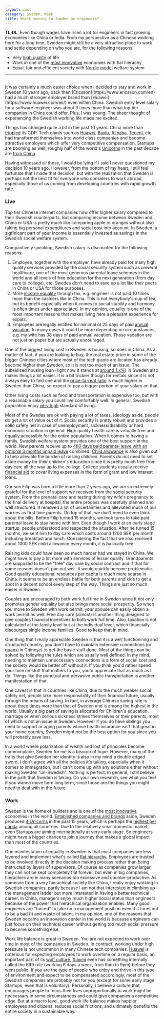 ```yaml
---
layout: post
category: Sweden, Work
title: Worth moving to Sweden as engineers?
---
```


**TL;DL**, Even though wages have risen a lot for engineers in fast growing economies like China
or India. From my perspective as a Chinese working here for a long time, Sweden might still be
a very attractive place to work and settle depending on who you are, for the following reasons:

* Very [high quality](https://www.usnews.com/news/best-countries/quality-of-life-rankings#) of life
* Work in one of the [most innovative](https://www.bloomberg.com/news/articles/2018-01-22/south-korea-tops-global-innovation-ranking-again-as-u-s-falls) economies with flat hierachy
* Equal, fair and efficient society with [Nordic model](https://en.wikipedia.org/wiki/Nordic_model) welfare system

----
<br/>
It was certainly a much easier choice when I decided to stay and work in Sweden 10
years ago, back then [Ericsson](https://www.ericsson.com/en) had a much stronger employer brand than
[Huawei](https://www.huawei.com/en/) even within China. Swedish entry level salary for a software
engineer was about 3 times more than what top tier companies in China could offer. Plus, I was young.
The sheer thought of experiencing the Swedish working life made me excited.

Things has changed quite a bit in the past 10 years. China more than
[trippled](https://en.wikipedia.org/wiki/Historical_GDP_of_China)
its GDP. Tech giants such as [Huawei](https://www.huawei.com/en/), [Baidu](http://www.baidu.com),
[Alibaba](https://www.alibaba.com), [Tecent](https://www.tencent.com/en-us/), etc had transformed
themselves into world class companies and become attractive employers which offer very competitive
compensation. Startups are booming as well, roughly half of the
world's [Unicorns](https://en.wikipedia.org/wiki/Unicorn_(finance)) in the past decade are
[from China](https://en.wikipedia.org/wiki/List_of_unicorn_startup_companies).

Having witnessed all these, I would be lying if I said I never questioned my decision 10 years ago.
However, from the bottom of my heart, I still feel furtunate that I made that decision, but with
the realization that Sweden is perhaps not the best fit for everyone who considers to work abroad, 
especially those of us coming from developing countries with rapid growth rate.

### Live

Top tier Chinese internet companies now offer higher salary compared to their Swedish counterparts. But comparing 
income between Sweden and China or USA is pretty much like comparing apple to oranges without also taking
big personal expenditures and social cost into account. In Sweden, a sigfinicant part of your income
is essentially invested as savings in the Swedish social welfare system.

Comparitively speaking, Swedish salary is discounted for the following reasons:

1. Employee, together with the employer, have already paid for many high quality services provided by 
the social security system such as univeral healthcare, one of the most generous parental leave schemes in the world and all
levels of free education for the next generation (from day care to college), etc. Swedes don't need to save up a lot like their
peers in China or USA for those purposes.
2. More [income equality](https://www.cia.gov/library/publications/the-world-factbook/rankorder/2172rank.html)
through tax, e.g. engineer is not paid 10 times more than the cashiers like in China.
This is not everybody's cup of tea, but its benefit especially when it comes to social stability and harmony
is often times under appreciated. In my opinion, equality is one of the most important reasons that makes
living here a pleasant experience for expats.
3. Employees are legally entitled for minimal of 25 days of paid [annual vacation](https://www.unionen.se/in-english/annual-vacation). 
In many cases it could be more depending on circumstances, e.g. my wife has 38 days of paid annual vacation. Those vacation
are not just on paper but are actually encouraged.

One of the biggest living cost in Sweden is housing, so does in China. As a matter of fact, if you are looking to
buy, the real estate price in some of the bigger Chinese cities where most of the tech giants are located has already become higher than Sweden, so it is
not too much of an issue. The subsidized housing loan (right now it stands at [around 1.x%](http://www.nasdaqomxnordic.com/bonds/sweden/mortgagerates))
in Sweden also makes things a lot easier. It is a bit trickier though for rentals since it is not always easy
to find one and the [price-to-rent ratio](https://www.investopedia.com/terms/p/price-to-rent-ratio.asp)
is much higher in Sweden than China, so expect to pay a bigger portion of your salary on that.

Other living costs such as food and transportation is expensive too, but with a reasonable salary you could live
comfortably well. In general, Swedish population enjoy [very high](https://www.usnews.com/news/best-countries/quality-of-life-rankings#) standard of living.

Most of the Swedes are ok with paying a lot of taxes. Ideology aside, people do get a lot of value out of it. Social security
is pretty robust and provides a solid safety net in case of unemployment, sickness/disability or hard economic situation in
general. High quality health care is virtually free and equally accessible for the entire population. When it
comes to having a family, Swedish welfare system provides one of the best support in the world. New parents receive
up to [480 days paid parental leave with an optional 3 months unpaid leave](https://en.wikipedia.org/wiki/Social_security_in_Sweden#Parental_benefit) combined.
[Child allowance](https://en.wikipedia.org/wiki/Social_security_in_Sweden#Child_allowance)
is also given out to help alleviate the burden of raising children. Parents do not need to set aside money for
their children's education since it is pretty much free from day care all the way up to the college. College students
usually receive [financial aid](https://en.wikipedia.org/wiki/Student_financial_aid_(Sweden)) to cover living
expenses in the form of grant and low interest loans.

Our son Filip was born a little more than 2 years ago, we are so extremely grateful for the level of support
we received from the social security system. From the prenatal care and testing during my wife's pregnancy
to the final delivery at hospital, the entire process was carefully planned and well structured. It removed a lot
of uncertainties and alleviated much of our worries as first time parents. On top of that, we don't need to even
think about the bills. Before Filip turned 15 months, we took turns to take paid parental leave to stay home with him.
Even though I work at an early stage startup, people understood and respected the situation. After he turned
15 months, we sent him to day care which costs around 1200 SEK per month including breakfast and lunch. Considering
the fact that we also received about 1000 SEK child allowance every month, it is basically free. 

Raising kids could have been so much harder had we stayed in China. We might have to pay a lot more with services
of lesser quality. Grandparents are supposed to be the "free" day care by social contract and if that for some reasons doesn't
pan out well, it would quickly become problematic. Good quality educational resources per capita is much more scarse in China.
It seems to be an endless battle for both parents and kids to get a spot in a decent school every step of the way.
Things are just so much eaiser in Sweden.

Couples are encouraged to both work full time in Sweden since it not only promotes gender equality but also brings more
social prosperity. So when you move to Sweden with work permit, your spouse can easily obtain a work permit as well.
Free day care (almost) is another thing designed to give couples financial incentives to both work full time.
Also, taxation is not calculated at the family level but at the individual level, which financially discourges
single income families. Good to keep that in mind.

One thing that I really appreciate Sweden is that it is a well functioninng and structured country, you don't
have to maintain extensive connections (or [guanxi](https://en.wikipedia.org/wiki/Guanxi) in Chinese) to get the
basic stuff done. Most of the things can be solved by following the rules which are usually well defined. In
my mind, needing to maintain unneccessary connections is a form of social cost and the society would
be better off without it. If you think you'd rather spend your time on stuff that matters to you, you'd
appreciate that as much as I do. Things like the punctual and pervasive public transportation is another
manifestation of that.

One caveat is that in countries like China, due to the much weaker social safety net, people take more responsibility
of their financial future, usually through the means of saving. In fact, in average Chinese saving rate is about
[three times](https://data.oecd.org/natincome/saving-rate.htm) more than that of Sweden and is among the highest in the world.
Usually a big part of saving is allocated for Children's education, marriage or when serious sickness strikes themselves
or their parents, most of which is not an issue in Sweden. However if you do have siblings you need to support or 
aging parents whose health insurance isn't that great in your home country, Sweden might not be the best option for you
since you will probably save less.

In a world where polarization of wealth and lost of principles become commonplace, Sweden for me is a beacon of hope. However,
many of the traits that give Sweden her identity is also in my mind a double edged sword. I don't agree with all the policies it's taking, especially
when it comes to immegration, but I can't come up with any solutions either without making Sweden "un-Swedish". Nothing is perfect.
In general, I still believe in the path that Sweden is taking. Do your own research, see what you feel if you wanna move here long term,
since those are the things you might need to deal with in the future.


### Work

Sweden is the home of builders and is one of the
[most innovative](https://www.bloomberg.com/news/articles/2018-01-22/south-korea-tops-global-innovation-ranking-again-as-u-s-falls)
economies in the world. [Established companies and brands](http://brandirectory.com/league_tables/table/sweden-2016) aside, Sweden produced
[4 Unicorns](https://en.wikipedia.org/wiki/List_of_unicorn_startup_companies#Unicorns_list) in the past 15 years, which
is perhaps the [highest per capita](http://knowledge.wharton.upenn.edu/article/how-stockholm-became-a-unicorn-factory/) among all countries.
Due to the relatively small domestic market, even Startups are aiming internationally at very early stage. So engineers might have
a bigger chance to join a journey that makes a global impact than most of the countries.

One manifestation of equality in Sweden is that most companies are less layered and implement what's called
[flat hierarchy](https://en.wikipedia.org/wiki/Flat_organization). Employees are trusted to be involved directly in the decision
making process rather than being instructed by layers of supervisors. Of course as companies grow larger, they can not be kept completely
flat forever, but even in big companies, hierachies are in many scenarios too excessive and counter-productive. As someone from a very hierachical society
like China, I really enjoy working in Swedish companies, partly because I am not that interested in climbing up the management ladder
but more interested in having a better technical career. In China, managers enjoy much higher social status than engineers because of
the power that hierachical organization enables. Many good engineers are "forced" to take on a management position even if it turns
out to be a bad fit and waste of talent. In my opinion, one of the reasons that Sweden became an innovation center in the world
is because engineers can just focus on their technical career without getting too much social pressure to become something else.

Work life balance is great in Sweden. You are not expected to work over time in most of the companies in Sweden.
In contract, working under high pressure is not uncommon in many Chinese tech companies. [Huawei](https://www.huawei.com/en/) is noterious
for expecting employees to work overtime on a regular basis, an important part of its [wolf culture](https://huaweico.wordpress.com/our-culture/),
[Xiaomi](https://www.mi.com/global/) even has something internally called the 699 rule (working 6 days a week, from 9am to 9pm) before they went public.
If you are the type of people who enjoy and thrive in this type of environment and expect to be compensated accordingly, most of the Swedish companies 
are probably not for you (except for some early stage Startups, even that is voluntary). Personally, I believe a culture that encourages people to focus
their lives unproportionally to work might be neccessary in some circumstances and could give companies a competitive edge. But at a macro level, good
work life balance makes happier employees and citizens, reduces social frictions, and ultimately benefits the entire society in a sustainable way. 

